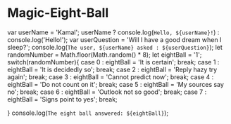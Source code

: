 # Magic-Eight-Ball
var userName = 'Kamal';
userName ? console.log(`Hello, ${userName}!`) : console.log('Hello!');
var userQuestion = 'Will I have a good dream when I sleep?';
console.log(`The user, ${userName} asked : ${userQuestion}`);
let randomNumber = Math.floor(Math.random() * 8);
let eightBall = '1';
switch(randomNumber){
  case 0 :
  eightBall = 'It is certain';
  break;
  case 1 :
  eightBall = 'It is decidedly so';
  break;
  case 2 :
  eightBall = 'Reply hazy try again';
  break;
  case 3 :
  eightBall = 'Cannot predict now';
  break;
  case 4 :
  eightBall = 'Do not count on it';
  break;
  case 5 :
  eightBall = 'My sources say no';
  break;
  case 6 :
  eightBall = 'Outlook not so good';
  break;
  case 7 :
  eightBall = 'Signs point to yes';
  break;

}
console.log(`The eight ball answered: ${eightBall}`);
